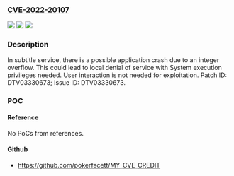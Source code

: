 ### [CVE-2022-20107](https://cve.mitre.org/cgi-bin/cvename.cgi?name=CVE-2022-20107)
![](https://img.shields.io/static/v1?label=Product&message=MT9011%2C%20MT9215%2C%20MT9216%2C%20MT9220%2C%20MT9221%2C%20MT9255%2C%20MT9256%2C%20MT9266%2C%20MT9269%2C%20MT9285%2C%20MT9286%2C%20MT9288%2C%20MT9600%2C%20MT9602%2C%20MT9610%2C%20MT9611%2C%20MT9612%2C%20MT9613%2C%20MT9615%2C%20MT9617%2C%20MT9629%2C%20MT9630%2C%20MT9631%2C%20MT9632%2C%20MT9636%2C%20MT9638%2C%20MT9639%2C%20MT9650%2C%20MT9652%2C%20MT9666%2C%20MT9669%2C%20MT9670%2C%20MT9675%2C%20MT9685%2C%20MT9686%2C%20MT9688&color=blue)
![](https://img.shields.io/static/v1?label=Version&message=n%2Fa&color=blue)
![](https://img.shields.io/static/v1?label=Vulnerability&message=Denial%20of%20Service&color=brighgreen)

### Description

In subtitle service, there is a possible application crash due to an integer overflow. This could lead to local denial of service with System execution privileges needed. User interaction is not needed for exploitation. Patch ID: DTV03330673; Issue ID: DTV03330673.

### POC

#### Reference
No PoCs from references.

#### Github
- https://github.com/pokerfacett/MY_CVE_CREDIT

